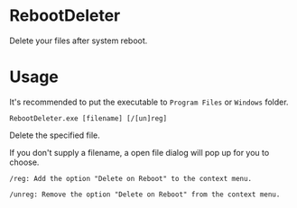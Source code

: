 # RebootDeleter
Delete your files after system reboot.

# Usage

It's recommended to put the executable to `Program Files` or `Windows` folder.

`RebootDeleter.exe [filename] [/[un]reg]`

Delete the specified file.

If you don't supply a filename, a open file dialog will pop up for you to choose.

`/reg: Add the option "Delete on Reboot" to the context menu.`

`/unreg: Remove the option "Delete on Reboot" from the context menu.`
